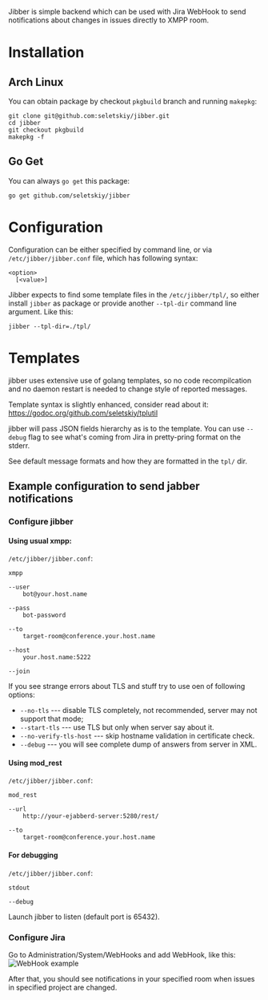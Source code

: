 Jibber is simple backend which can be used with Jira WebHook to send
notifications about changes in issues directly to XMPP room.

Installation
============

Arch Linux
----------

You can obtain package by checkout `pkgbuild` branch and running `makepkg`:

```
git clone git@github.com:seletskiy/jibber.git
cd jibber
git checkout pkgbuild
makepkg -f
```

Go Get
------

You can always `go get` this package:

```
go get github.com/seletskiy/jibber
```

Configuration
=============

Configuration can be either specified by command line, or via
`/etc/jibber/jibber.conf` file, which has following syntax:

```
<option>
  [<value>]
```

Jibber expects to find some template files in the `/etc/jibber/tpl/`, so
either install `jibber` as package or provide another `--tpl-dir` command
line argument. Like this:

```
jibber --tpl-dir=./tpl/
```

Templates
=========

jibber uses extensive use of golang templates, so no code recompilcation and
no daemon restart is needed to change style of reported messages.

Template syntax is slightly enhanced, consider read about it:
https://godoc.org/github.com/seletskiy/tplutil

jibber will pass JSON fields hierarchy as is to the template. You
can use `--debug` flag to see what's coming from Jira in pretty-pring format
on the stderr.

See default message formats and how they are formatted in the `tpl/` dir.

Example configuration to send jabber notifications
---------------------------------------------------

### Configure jibber
#### Using usual xmpp:

`/etc/jibber/jibber.conf`:

```
xmpp

--user
    bot@your.host.name

--pass
    bot-password

--to
    target-room@conference.your.host.name

--host
    your.host.name:5222

--join
```

If you see strange errors about TLS and stuff try to use oen of following
options:

* `--no-tls` --- disable TLS completely, not recommended, server may not
support that mode;
* `--start-tls` --- use TLS but only when server say about it.
* `--no-verify-tls-host` --- skip hostname validation in certificate check.
* `--debug` --- you will see complete dump of answers from server in XML.

#### Using mod_rest

`/etc/jibber/jibber.conf`:

```
mod_rest

--url
    http://your-ejabberd-server:5280/rest/

--to
    target-room@conference.your.host.name
```

#### For debugging

`/etc/jibber/jibber.conf`:

```
stdout

--debug
```

Launch jibber to listen (default port is 65432).

### Configure Jira

Go to Administration/System/WebHooks and add WebHook, like this:
![WebHook example](https://cloud.githubusercontent.com/assets/674812/4677167/eb99fdc6-55e3-11e4-9e87-3ecab3f32651.png)

After that, you should see notifications in your specified room when issues in
specified project are changed.
